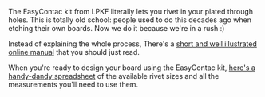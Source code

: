 The EasyContac kit from LPKF literally lets you rivet in your plated through holes. This is totally old school: people used to do this decades ago when etching their own boards. Now we do it because we're in a rush :) 

Instead of explaining the whole process, There's a [short and well illustrated online manual](http://www.lpkf.com/_mediafiles/233-manual-pcb-through-hole-conductivity.pdf) that you should just read.

When you're ready to design your board using the EasyContac kit, [here's a handy-dandy spreadsheet](https://docs.google.com/spreadsheet/ccc?key=0Aozy_fDkVOQedEwwQkxTMzdDd0ZLU2RueUVmYlI3Unc) of the available rivet sizes and all the measurements you'll need to use them.
